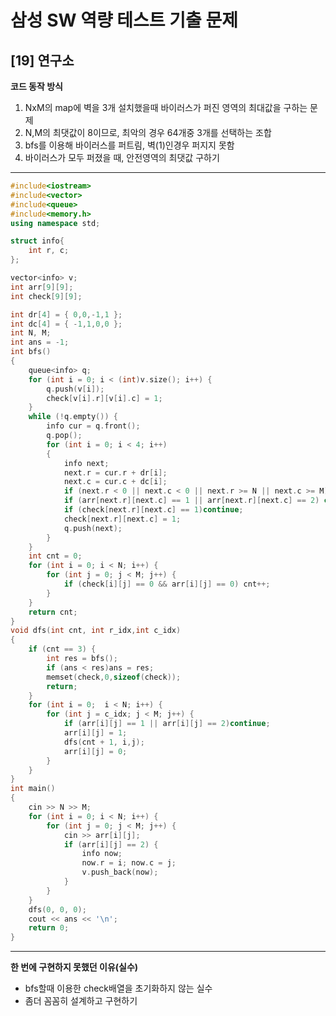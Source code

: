 
# 삼성 SW 역량 테스트 기출 문제

## [19] 연구소


**코드 동작 방식**
1. NxM의 map에 벽을 3개 설치했을때 바이러스가 퍼진 영역의 최대값을 구하는 문제
2. N,M의 최댓값이 8이므로, 최악의 경우 64개중 3개를 선택하는 조합
3. bfs를 이용해 바이러스를 퍼트림, 벽(1)인경우 퍼지지 못함
4. 바이러스가 모두 퍼졌을 때, 안전영역의 최댓값 구하기

---
```cpp
#include<iostream>
#include<vector>
#include<queue>
#include<memory.h>
using namespace std;

struct info{
	int r, c;
};

vector<info> v;
int arr[9][9];
int check[9][9];

int dr[4] = { 0,0,-1,1 };
int dc[4] = { -1,1,0,0 };
int N, M;
int ans = -1;
int bfs()
{
	queue<info> q;
	for (int i = 0; i < (int)v.size(); i++) {
		q.push(v[i]);
		check[v[i].r][v[i].c] = 1;
	}
	while (!q.empty()) {
		info cur = q.front();
		q.pop();
		for (int i = 0; i < 4; i++)
		{
			info next;
			next.r = cur.r + dr[i];
			next.c = cur.c + dc[i];
			if (next.r < 0 || next.c < 0 || next.r >= N || next.c >= M)continue;
			if (arr[next.r][next.c] == 1 || arr[next.r][next.c] == 2) continue;
			if (check[next.r][next.c] == 1)continue;
			check[next.r][next.c] = 1;
			q.push(next);
		}
	}
	int cnt = 0;
	for (int i = 0; i < N; i++) {
		for (int j = 0; j < M; j++) {
			if (check[i][j] == 0 && arr[i][j] == 0) cnt++;
		}
	}
	return cnt;
}
void dfs(int cnt, int r_idx,int c_idx)
{
	if (cnt == 3) {
		int res = bfs();
		if (ans < res)ans = res;
		memset(check,0,sizeof(check));
		return;
	}
	for (int i = 0;  i < N; i++) {
		for (int j = c_idx; j < M; j++) {
			if (arr[i][j] == 1 || arr[i][j] == 2)continue;
			arr[i][j] = 1;
			dfs(cnt + 1, i,j);
			arr[i][j] = 0;
		}
	}
}
int main()
{
	cin >> N >> M;
	for (int i = 0; i < N; i++) {
		for (int j = 0; j < M; j++) {
			cin >> arr[i][j];
			if (arr[i][j] == 2) {
				info now;
				now.r = i; now.c = j;
				v.push_back(now);
			}
		}
	}
	dfs(0, 0, 0);
	cout << ans << '\n';
	return 0;
}

```
---

**한 번에 구현하지 못했던 이유(실수)**

- bfs할때 이용한 check배열을 초기화하지 않는 실수
- 좀더 꼼꼼히 설계하고 구현하기